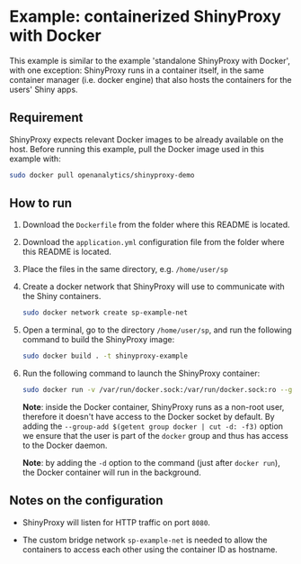 # Example: containerized ShinyProxy with Docker

This example is similar to the example 'standalone ShinyProxy with Docker', with one exception:
ShinyProxy runs in a container itself, in the same container manager (i.e. docker engine) that also hosts
the containers for the users' Shiny apps.

## Requirement

ShinyProxy expects relevant Docker images to be already available on the host. Before running this example, pull the Docker image used in this example with:

```bash
sudo docker pull openanalytics/shinyproxy-demo
```

## How to run

1. Download the `Dockerfile` from the folder where this README is located.
2. Download the `application.yml` configuration file from the folder where this README is located.
3. Place the files in the same directory, e.g. `/home/user/sp`
4. Create a docker network that ShinyProxy will use to communicate with the Shiny containers.

   ```bash
   sudo docker network create sp-example-net
   ```

5. Open a terminal, go to the directory `/home/user/sp`, and run the following command to build the ShinyProxy image:

   ```bash
   sudo docker build . -t shinyproxy-example
   ```

6. Run the following command to launch the ShinyProxy container:

   ```bash
   sudo docker run -v /var/run/docker.sock:/var/run/docker.sock:ro --group-add $(getent group docker | cut -d: -f3) --net sp-example-net -p 8080:8080 shinyproxy-example
   ```

   **Note**: inside the Docker container, ShinyProxy runs as a non-root user, therefore it doesn't have access to the Docker socket by default.
    By adding the `--group-add $(getent group docker | cut -d: -f3)` option we ensure that the user is part of the `docker` group and thus has access to the Docker daemon.

   **Note**: by adding the `-d` option to the command (just after `docker run`), the Docker container will run in the background.

## Notes on the configuration

- ShinyProxy will listen for HTTP traffic on port `8080`.

- The custom bridge network `sp-example-net` is needed to allow the containers to access each other using
the container ID as hostname.
